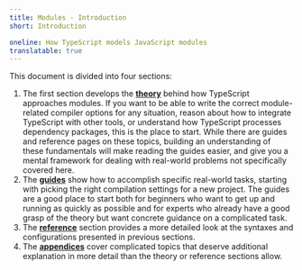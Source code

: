 ```yaml
---
title: Modules - Introduction
short: Introduction

oneline: How TypeScript models JavaScript modules
translatable: true
---
```


This document is divided into four sections:

1. The first section develops the [**theory**](/docs/handbook/modules/theory.html) behind how TypeScript approaches modules. If you want to be able to write the correct module-related compiler options for any situation, reason about how to integrate TypeScript with other tools, or understand how TypeScript processes dependency packages, this is the place to start. While there are guides and reference pages on these topics, building an understanding of these fundamentals will make reading the guides easier, and give you a mental framework for dealing with real-world problems not specifically covered here.
2. The [**guides**](/docs/handbook/modules/guides/choosing-compiler-options.html) show how to accomplish specific real-world tasks, starting with picking the right compilation settings for a new project. The guides are a good place to start both for beginners who want to get up and running as quickly as possible and for experts who already have a good grasp of the theory but want concrete guidance on a complicated task.
3. The [**reference**](/docs/handbook/modules/reference.html) section provides a more detailed look at the syntaxes and configurations presented in previous sections.
4. The [**appendices**](/docs/handbook/modules/appendices/esm-cjs-interop.html) cover complicated topics that deserve additional explanation in more detail than the theory or reference sections allow.
